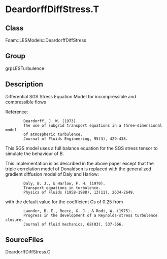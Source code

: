 # DeardorffDiffStress.T 
## Class
Foam::LESModels::DeardorffDiffStress

## Group
grpLESTurbulence

## Description
Differential SGS Stress Equation Model for incompressible and
compressible flows

Reference:
```
        Deardorff, J. W. (1973).
        The use of subgrid transport equations in a three-dimensional model
        of atmospheric turbulence.
        Journal of Fluids Engineering, 95(3), 429-438.
```

This SGS model uses a full balance equation for the SGS stress tensor to
simulate the behaviour of B.

This implementation is as described in the above paper except that the
triple correlation model of Donaldson is replaced with the generalized
gradient diffusion model of Daly and Harlow:
```
        Daly, B. J., & Harlow, F. H. (1970).
        Transport equations in turbulence.
        Physics of Fluids (1958-1988), 13(11), 2634-2649.
```
with the default value for the coefficient Cs of 0.25 from
```
        Launder, B. E., Reece, G. J., & Rodi, W. (1975).
        Progress in the development of a Reynolds-stress turbulence closure.
        Journal of fluid mechanics, 68(03), 537-566.
```

## SourceFiles
DeardorffDiffStress.C

